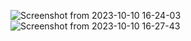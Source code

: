 ![Screenshot from 2023-10-10 16-24-03](https://github.com/kodokaii/Vulkan_mandelbrot_set/assets/110056528/43919f2c-7dba-491d-9329-00e90653e694)
![Screenshot from 2023-10-10 16-27-43](https://github.com/kodokaii/Vulkan_mandelbrot_set/assets/110056528/eefe7901-acad-4b4b-a9f1-e49414610768)
